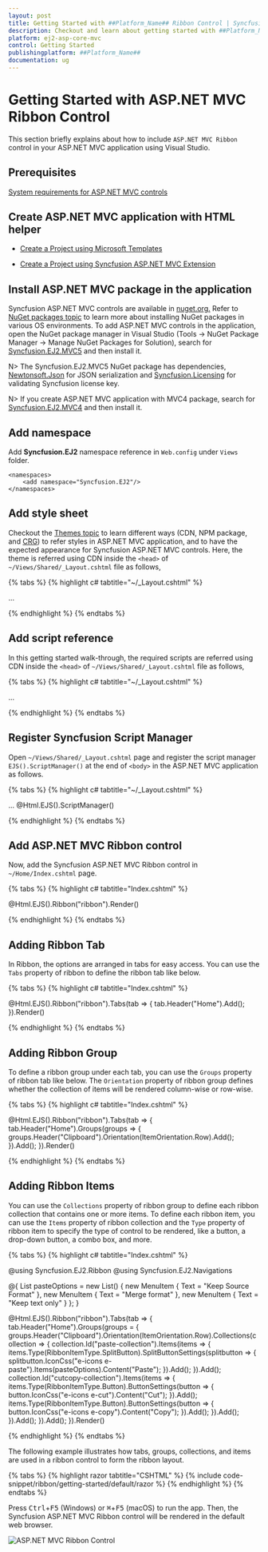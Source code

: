 ```yaml
---
layout: post
title: Getting Started with ##Platform_Name## Ribbon Control | Syncfusion
description: Checkout and learn about getting started with ##Platform_Name## Ribbon control of Syncfusion Essential JS 2 and more details.
platform: ej2-asp-core-mvc
control: Getting Started
publishingplatform: ##Platform_Name##
documentation: ug
---
```


# Getting Started with ASP.NET MVC Ribbon Control

This section briefly explains about how to include `ASP.NET MVC Ribbon` control in your ASP.NET MVC application using Visual Studio.

## Prerequisites

[System requirements for ASP.NET MVC controls](https://ej2.syncfusion.com/aspnetmvc/documentation/system-requirements)

## Create ASP.NET MVC application with HTML helper

* [Create a Project using Microsoft Templates](https://docs.microsoft.com/en-us/aspnet/core/tutorials/first-mvc-app/start-mvc?view=aspnetcore-6.0&tabs=visual-studio)

* [Create a Project using Syncfusion ASP.NET MVC Extension](https://ej2.syncfusion.com/aspnetmvc/documentation/getting-started/project-template)

## Install ASP.NET MVC package in the application

Syncfusion ASP.NET MVC controls are available in [nuget.org.](https://www.nuget.org/packages?q=syncfusion.EJ2) Refer to [NuGet packages topic](https://ej2.syncfusion.com/aspnetmvc/documentation/nuget-packages) to learn more about installing NuGet packages in various OS environments. To add ASP.NET MVC controls in the application, open the NuGet package manager in Visual Studio (Tools → NuGet Package Manager → Manage NuGet Packages for Solution), search for [Syncfusion.EJ2.MVC5](https://www.nuget.org/packages/Syncfusion.EJ2.MVC5) and then install it.

N> The Syncfusion.EJ2.MVC5 NuGet package has dependencies, [Newtonsoft.Json](https://www.nuget.org/packages/Newtonsoft.Json/) for JSON serialization and [Syncfusion.Licensing](https://www.nuget.org/packages/Syncfusion.Licensing/) for validating Syncfusion license key.

N> If you create ASP.NET MVC application with MVC4 package, search for [Syncfusion.EJ2.MVC4](https://www.nuget.org/packages/Syncfusion.EJ2.MVC4) and then install it. 

## Add namespace

Add **Syncfusion.EJ2** namespace reference in `Web.config` under `Views` folder.

```
<namespaces>
    <add namespace="Syncfusion.EJ2"/>
</namespaces>
```

## Add style sheet

Checkout the [Themes topic](https://ej2.syncfusion.com/aspnetmvc/documentation/appearance/theme) to learn different ways (CDN, NPM package, and [CRG](https://ej2.syncfusion.com/aspnetmvc/documentation/common/custom-resource-generator)) to refer styles in ASP.NET MVC application, and to have the expected appearance for Syncfusion ASP.NET MVC controls. Here, the theme is referred using CDN inside the `<head>` of `~/Views/Shared/_Layout.cshtml` file as follows,

{% tabs %}
{% highlight c# tabtitle="~/_Layout.cshtml" %}

<head>
    ...
    <!-- Syncfusion ASP.NET MVC controls styles -->
    <link rel="stylesheet" href="https://cdn.syncfusion.com/ej2/{{ site.ej2version }}/fluent.css" />
</head>

{% endhighlight %}
{% endtabs %}

## Add script reference

In this getting started walk-through, the required scripts are referred using CDN inside the `<head>` of `~/Views/Shared/_Layout.cshtml` file as follows,

{% tabs %}
{% highlight c# tabtitle="~/_Layout.cshtml" %}

<head>
    ...
    <!-- Syncfusion ASP.NET MVC controls scripts -->
    <script src="https://cdn.syncfusion.com/ej2/{{ site.ej2version }}/dist/ej2.min.js"></script>
</head>

{% endhighlight %}
{% endtabs %}

## Register Syncfusion Script Manager

Open `~/Views/Shared/_Layout.cshtml` page and register the script manager `EJS().ScriptManager()` at the end of `<body>` in the ASP.NET MVC application as follows. 

{% tabs %}
{% highlight c# tabtitle="~/_Layout.cshtml" %}

<body>
...
    <!-- Syncfusion ASP.NET MVC Script Manager -->
    @Html.EJS().ScriptManager()
</body>

{% endhighlight %}
{% endtabs %}

## Add ASP.NET MVC Ribbon control

Now, add the Syncfusion ASP.NET MVC Ribbon control in `~/Home/Index.cshtml` page.

{% tabs %}
{% highlight c# tabtitle="Index.cshtml" %}

@Html.EJS().Ribbon("ribbon").Render()

{% endhighlight %}
{% endtabs %}

## Adding Ribbon Tab

In Ribbon, the options are arranged in tabs for easy access. You can use the `Tabs` property of ribbon to define the ribbon tab like below.

{% tabs %}
{% highlight c# tabtitle="Index.cshtml" %}

@Html.EJS().Ribbon("ribbon").Tabs(tab =>
{
    tab.Header("Home").Add();
}).Render()

{% endhighlight %}
{% endtabs %}

## Adding Ribbon Group

To define a ribbon group under each tab, you can use the `Groups` property of ribbon tab like below. The `Orientation` property of ribbon group defines whether the collection of items will be rendered column-wise or row-wise.

{% tabs %}
{% highlight c# tabtitle="Index.cshtml" %}

@Html.EJS().Ribbon("ribbon").Tabs(tab =>
{
    tab.Header("Home").Groups(groups =>
    {
        groups.Header("Clipboard").Orientation(ItemOrientation.Row).Add();
    }).Add();
}).Render()

{% endhighlight %}
{% endtabs %}

## Adding Ribbon Items

You can use the `Collections` property of ribbon group to define each ribbon collection that contains one or more items. To define each ribbon item, you can use the `Items` property of ribbon collection and the `Type` property of ribbon item to specify the type of control to be rendered, like a button, a drop-down button, a combo box, and more.

{% tabs %}
{% highlight c# tabtitle="Index.cshtml" %}

@using Syncfusion.EJ2.Ribbon
@using Syncfusion.EJ2.Navigations

@{
    List<MenuItem> pasteOptions = new List<MenuItem>() { new MenuItem { Text = "Keep Source Format" }, new MenuItem { Text = "Merge format" }, new MenuItem { Text = "Keep text only" } };
}

@Html.EJS().Ribbon("ribbon").Tabs(tab =>
{
    tab.Header("Home").Groups(groups =
    {
        groups.Header("Clipboard").Orientation(ItemOrientation.Row).Collections(collection =>
        {
            collection.Id("paste-collection").Items(items =>
            {
                items.Type(RibbonItemType.SplitButton).SplitButtonSettings(splitbutton =>
                {
                    splitbutton.IconCss("e-icons e-paste").Items(pasteOptions).Content("Paste");
                }).Add();
            }).Add();
            collection.Id("cutcopy-collection").Items(items =>
            {
                items.Type(RibbonItemType.Button).ButtonSettings(button =>
                {
                    button.IconCss("e-icons e-cut").Content("Cut");
                }).Add();
                items.Type(RibbonItemType.Button).ButtonSettings(button =>
                {
                    button.IconCss("e-icons e-copy").Content("Copy");
                }).Add();
            }).Add();
        }).Add();
    }).Add();
}).Render()

{% endhighlight %}
{% endtabs %}

The following example illustrates how tabs, groups, collections, and items are used in a ribbon control to form the ribbon layout.


{% tabs %}
{% highlight razor tabtitle="CSHTML" %}
{% include code-snippet/ribbon/getting-started/default/razor %}
{% endhighlight %}
{% endtabs %}

Press <kbd>Ctrl</kbd>+<kbd>F5</kbd> (Windows) or <kbd>⌘</kbd>+<kbd>F5</kbd> (macOS) to run the app. Then, the Syncfusion ASP.NET MVC Ribbon control will be rendered in the default web browser.

![ASP.NET MVC Ribbon Control](images/ribbon.png)
